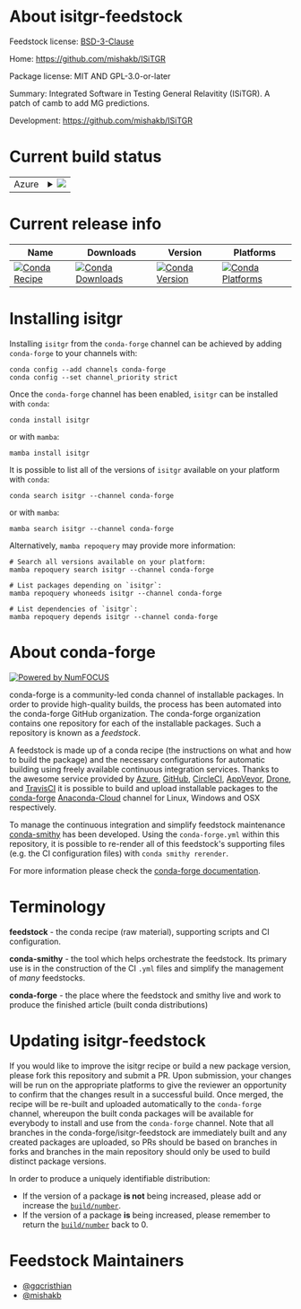 About isitgr-feedstock
======================

Feedstock license: [BSD-3-Clause](https://github.com/conda-forge/isitgr-feedstock/blob/main/LICENSE.txt)

Home: https://github.com/mishakb/ISiTGR

Package license: MIT AND GPL-3.0-or-later

Summary: Integrated Software in Testing General Relavitity (ISiTGR). A patch of camb to add MG predictions.

Development: https://github.com/mishakb/ISiTGR

Current build status
====================


<table>
    
  <tr>
    <td>Azure</td>
    <td>
      <details>
        <summary>
          <a href="https://dev.azure.com/conda-forge/feedstock-builds/_build/latest?definitionId=9435&branchName=main">
            <img src="https://dev.azure.com/conda-forge/feedstock-builds/_apis/build/status/isitgr-feedstock?branchName=main">
          </a>
        </summary>
        <table>
          <thead><tr><th>Variant</th><th>Status</th></tr></thead>
          <tbody><tr>
              <td>linux_64_python3.10.____cpython</td>
              <td>
                <a href="https://dev.azure.com/conda-forge/feedstock-builds/_build/latest?definitionId=9435&branchName=main">
                  <img src="https://dev.azure.com/conda-forge/feedstock-builds/_apis/build/status/isitgr-feedstock?branchName=main&jobName=linux&configuration=linux%20linux_64_python3.10.____cpython" alt="variant">
                </a>
              </td>
            </tr><tr>
              <td>linux_64_python3.11.____cpython</td>
              <td>
                <a href="https://dev.azure.com/conda-forge/feedstock-builds/_build/latest?definitionId=9435&branchName=main">
                  <img src="https://dev.azure.com/conda-forge/feedstock-builds/_apis/build/status/isitgr-feedstock?branchName=main&jobName=linux&configuration=linux%20linux_64_python3.11.____cpython" alt="variant">
                </a>
              </td>
            </tr><tr>
              <td>linux_64_python3.12.____cpython</td>
              <td>
                <a href="https://dev.azure.com/conda-forge/feedstock-builds/_build/latest?definitionId=9435&branchName=main">
                  <img src="https://dev.azure.com/conda-forge/feedstock-builds/_apis/build/status/isitgr-feedstock?branchName=main&jobName=linux&configuration=linux%20linux_64_python3.12.____cpython" alt="variant">
                </a>
              </td>
            </tr><tr>
              <td>linux_64_python3.8.____cpython</td>
              <td>
                <a href="https://dev.azure.com/conda-forge/feedstock-builds/_build/latest?definitionId=9435&branchName=main">
                  <img src="https://dev.azure.com/conda-forge/feedstock-builds/_apis/build/status/isitgr-feedstock?branchName=main&jobName=linux&configuration=linux%20linux_64_python3.8.____cpython" alt="variant">
                </a>
              </td>
            </tr><tr>
              <td>linux_64_python3.9.____cpython</td>
              <td>
                <a href="https://dev.azure.com/conda-forge/feedstock-builds/_build/latest?definitionId=9435&branchName=main">
                  <img src="https://dev.azure.com/conda-forge/feedstock-builds/_apis/build/status/isitgr-feedstock?branchName=main&jobName=linux&configuration=linux%20linux_64_python3.9.____cpython" alt="variant">
                </a>
              </td>
            </tr><tr>
              <td>osx_64_python3.10.____cpython</td>
              <td>
                <a href="https://dev.azure.com/conda-forge/feedstock-builds/_build/latest?definitionId=9435&branchName=main">
                  <img src="https://dev.azure.com/conda-forge/feedstock-builds/_apis/build/status/isitgr-feedstock?branchName=main&jobName=osx&configuration=osx%20osx_64_python3.10.____cpython" alt="variant">
                </a>
              </td>
            </tr><tr>
              <td>osx_64_python3.11.____cpython</td>
              <td>
                <a href="https://dev.azure.com/conda-forge/feedstock-builds/_build/latest?definitionId=9435&branchName=main">
                  <img src="https://dev.azure.com/conda-forge/feedstock-builds/_apis/build/status/isitgr-feedstock?branchName=main&jobName=osx&configuration=osx%20osx_64_python3.11.____cpython" alt="variant">
                </a>
              </td>
            </tr><tr>
              <td>osx_64_python3.12.____cpython</td>
              <td>
                <a href="https://dev.azure.com/conda-forge/feedstock-builds/_build/latest?definitionId=9435&branchName=main">
                  <img src="https://dev.azure.com/conda-forge/feedstock-builds/_apis/build/status/isitgr-feedstock?branchName=main&jobName=osx&configuration=osx%20osx_64_python3.12.____cpython" alt="variant">
                </a>
              </td>
            </tr><tr>
              <td>osx_64_python3.8.____cpython</td>
              <td>
                <a href="https://dev.azure.com/conda-forge/feedstock-builds/_build/latest?definitionId=9435&branchName=main">
                  <img src="https://dev.azure.com/conda-forge/feedstock-builds/_apis/build/status/isitgr-feedstock?branchName=main&jobName=osx&configuration=osx%20osx_64_python3.8.____cpython" alt="variant">
                </a>
              </td>
            </tr><tr>
              <td>osx_64_python3.9.____cpython</td>
              <td>
                <a href="https://dev.azure.com/conda-forge/feedstock-builds/_build/latest?definitionId=9435&branchName=main">
                  <img src="https://dev.azure.com/conda-forge/feedstock-builds/_apis/build/status/isitgr-feedstock?branchName=main&jobName=osx&configuration=osx%20osx_64_python3.9.____cpython" alt="variant">
                </a>
              </td>
            </tr>
          </tbody>
        </table>
      </details>
    </td>
  </tr>
</table>

Current release info
====================

| Name | Downloads | Version | Platforms |
| --- | --- | --- | --- |
| [![Conda Recipe](https://img.shields.io/badge/recipe-isitgr-green.svg)](https://anaconda.org/conda-forge/isitgr) | [![Conda Downloads](https://img.shields.io/conda/dn/conda-forge/isitgr.svg)](https://anaconda.org/conda-forge/isitgr) | [![Conda Version](https://img.shields.io/conda/vn/conda-forge/isitgr.svg)](https://anaconda.org/conda-forge/isitgr) | [![Conda Platforms](https://img.shields.io/conda/pn/conda-forge/isitgr.svg)](https://anaconda.org/conda-forge/isitgr) |

Installing isitgr
=================

Installing `isitgr` from the `conda-forge` channel can be achieved by adding `conda-forge` to your channels with:

```
conda config --add channels conda-forge
conda config --set channel_priority strict
```

Once the `conda-forge` channel has been enabled, `isitgr` can be installed with `conda`:

```
conda install isitgr
```

or with `mamba`:

```
mamba install isitgr
```

It is possible to list all of the versions of `isitgr` available on your platform with `conda`:

```
conda search isitgr --channel conda-forge
```

or with `mamba`:

```
mamba search isitgr --channel conda-forge
```

Alternatively, `mamba repoquery` may provide more information:

```
# Search all versions available on your platform:
mamba repoquery search isitgr --channel conda-forge

# List packages depending on `isitgr`:
mamba repoquery whoneeds isitgr --channel conda-forge

# List dependencies of `isitgr`:
mamba repoquery depends isitgr --channel conda-forge
```


About conda-forge
=================

[![Powered by
NumFOCUS](https://img.shields.io/badge/powered%20by-NumFOCUS-orange.svg?style=flat&colorA=E1523D&colorB=007D8A)](https://numfocus.org)

conda-forge is a community-led conda channel of installable packages.
In order to provide high-quality builds, the process has been automated into the
conda-forge GitHub organization. The conda-forge organization contains one repository
for each of the installable packages. Such a repository is known as a *feedstock*.

A feedstock is made up of a conda recipe (the instructions on what and how to build
the package) and the necessary configurations for automatic building using freely
available continuous integration services. Thanks to the awesome service provided by
[Azure](https://azure.microsoft.com/en-us/services/devops/), [GitHub](https://github.com/),
[CircleCI](https://circleci.com/), [AppVeyor](https://www.appveyor.com/),
[Drone](https://cloud.drone.io/welcome), and [TravisCI](https://travis-ci.com/)
it is possible to build and upload installable packages to the
[conda-forge](https://anaconda.org/conda-forge) [Anaconda-Cloud](https://anaconda.org/)
channel for Linux, Windows and OSX respectively.

To manage the continuous integration and simplify feedstock maintenance
[conda-smithy](https://github.com/conda-forge/conda-smithy) has been developed.
Using the ``conda-forge.yml`` within this repository, it is possible to re-render all of
this feedstock's supporting files (e.g. the CI configuration files) with ``conda smithy rerender``.

For more information please check the [conda-forge documentation](https://conda-forge.org/docs/).

Terminology
===========

**feedstock** - the conda recipe (raw material), supporting scripts and CI configuration.

**conda-smithy** - the tool which helps orchestrate the feedstock.
                   Its primary use is in the construction of the CI ``.yml`` files
                   and simplify the management of *many* feedstocks.

**conda-forge** - the place where the feedstock and smithy live and work to
                  produce the finished article (built conda distributions)


Updating isitgr-feedstock
=========================

If you would like to improve the isitgr recipe or build a new
package version, please fork this repository and submit a PR. Upon submission,
your changes will be run on the appropriate platforms to give the reviewer an
opportunity to confirm that the changes result in a successful build. Once
merged, the recipe will be re-built and uploaded automatically to the
`conda-forge` channel, whereupon the built conda packages will be available for
everybody to install and use from the `conda-forge` channel.
Note that all branches in the conda-forge/isitgr-feedstock are
immediately built and any created packages are uploaded, so PRs should be based
on branches in forks and branches in the main repository should only be used to
build distinct package versions.

In order to produce a uniquely identifiable distribution:
 * If the version of a package **is not** being increased, please add or increase
   the [``build/number``](https://docs.conda.io/projects/conda-build/en/latest/resources/define-metadata.html#build-number-and-string).
 * If the version of a package **is** being increased, please remember to return
   the [``build/number``](https://docs.conda.io/projects/conda-build/en/latest/resources/define-metadata.html#build-number-and-string)
   back to 0.

Feedstock Maintainers
=====================

* [@gqcristhian](https://github.com/gqcristhian/)
* [@mishakb](https://github.com/mishakb/)

